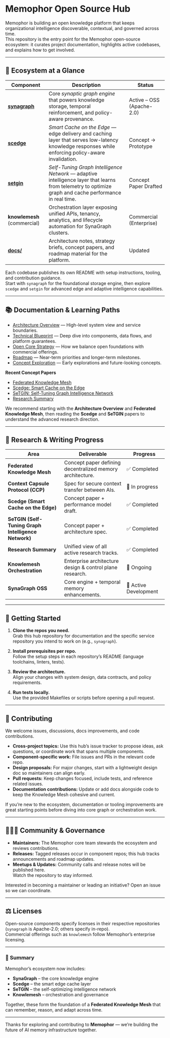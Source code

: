 # Memophor Open Source Hub

Memophor is building an open knowledge platform that keeps organizational intelligence discoverable, contextual, and governed across time.  
This repository is the entry point for the Memophor open-source ecosystem: it curates project documentation, highlights active codebases, and explains how to get involved.

---

## 🧠 Ecosystem at a Glance

| Component | Description | Status |
|------------|--------------|---------|
| [**synagraph**](https://github.com/memophor/synagraph) | Core *synaptic graph engine* that powers knowledge storage, temporal reinforcement, and policy-aware provenance. | Active – OSS (Apache-2.0) |
| [**scedge**](https://github.com/memophor/scedge) | *Smart Cache on the Edge* — edge delivery and caching layer that serves low-latency knowledge responses while enforcing policy-aware invalidation. | Concept → Prototype |
| [**setgin**](https://github.com/memophor/setgin) | *Self-Tuning Graph Intelligence Network* — adaptive intelligence layer that learns from telemetry to optimize graph and cache performance in real time. | Concept Paper Drafted |
| **knowlemesh** (commercial) | Orchestration layer exposing unified APIs, tenancy, analytics, and lifecycle automation for SynaGraph clusters. | Commercial (Enterprise) |
| [**docs/**](docs) | Architecture notes, strategy briefs, concept papers, and roadmap material for the platform. | Updated |

Each codebase publishes its own README with setup instructions, tooling, and contribution guidance.  
Start with `synagraph` for the foundational storage engine, then explore `scedge` and `setgin` for advanced edge and adaptive intelligence capabilities.

---

## 📚 Documentation & Learning Paths

- [Architecture Overview](docs/architecture.md) — High-level system view and service boundaries.  
- [Technical Blueprint](docs/memophor-technical-blueprint.md) — Deep dive into components, data flows, and platform guarantees.  
- [Open Core Strategy](docs/open-core-strategy.md) — How we balance open foundations with commercial offerings.  
- [Roadmap](docs/roadmap.md) — Near-term priorities and longer-term milestones.  
- [Concept Exploration](docs/IDEA_MEMOPHOR_STACK.md) — Early explorations and future-looking concepts.  

**Recent Concept Papers**
- [Federated Knowledge Mesh](docs/FEDERATED_MESH_CONCEPT.md)  
- [Scedge: Smart Cache on the Edge](docs/SCEDGE_CONCEPT_PAPER.md)  
- [SeTGIN: Self-Tuning Graph Intelligence Network](docs/SETGIN_CONCEPT_PAPER.md)  
- [Research Summary](docs/RESEARCH_SUMMARY.md)

We recommend starting with the **Architecture Overview** and **Federated Knowledge Mesh**, then reading the **Scedge** and **SeTGIN** papers to understand the advanced research direction.

---

## 🧩 Research & Writing Progress

| Area | Deliverable | Progress |
|-------|--------------|----------|
| **Federated Knowledge Mesh** | Concept paper defining decentralized memory architecture. | ✅ Completed |
| **Context Capsule Protocol (CCP)** | Spec for secure context transfer between AIs. | 🧱 In progress |
| **Scedge (Smart Cache on the Edge)** | Concept paper + performance model draft. | ✅ Completed |
| **SeTGIN (Self-Tuning Graph Intelligence Network)** | Concept paper + architecture spec. | ✅ Completed |
| **Research Summary** | Unified view of all active research tracks. | ✅ Completed |
| **Knowlemesh Orchestration** | Enterprise architecture design & control plane research. | 🧱 Ongoing |
| **SynaGraph OSS** | Core engine + temporal memory enhancements. | 🚧 Active Development |

---

## 🚀 Getting Started

1. **Clone the repos you need.**  
   Grab this hub repository for documentation and the specific service repository you intend to work on (e.g., `synagraph`).

2. **Install prerequisites per repo.**  
   Follow the setup steps in each repository’s README (language toolchains, linters, tests).

3. **Review the architecture.**  
   Align your changes with system design, data contracts, and policy requirements.

4. **Run tests locally.**  
   Use the provided Makefiles or scripts before opening a pull request.

---

## 🤝 Contributing

We welcome issues, discussions, docs improvements, and code contributions.

- **Cross-project topics:** Use this hub’s issue tracker to propose ideas, ask questions, or coordinate work that spans multiple components.  
- **Component-specific work:** File issues and PRs in the relevant code repo.  
- **Design proposals:** For major changes, start with a lightweight design doc so maintainers can align early.  
- **Pull requests:** Keep changes focused, include tests, and reference related issues.  
- **Documentation contributions:** Update or add docs alongside code to keep the Knowledge Mesh cohesive and current.

If you’re new to the ecosystem, documentation or tooling improvements are great starting points before diving into core graph or orchestration work.

---

## 🧑‍🤝‍🧑 Community & Governance

- **Maintainers:** The Memophor core team stewards the ecosystem and reviews contributions.  
- **Releases:** Tagged releases occur in component repos; this hub tracks announcements and roadmap updates.  
- **Meetups & Updates:** Community calls and release notes will be published here.  
  Watch the repository to stay informed.

Interested in becoming a maintainer or leading an initiative? Open an issue so we can coordinate.

---

## ⚖️ Licenses

Open-source components specify licenses in their respective repositories (`synagraph` is Apache-2.0; others specify in-repo).  
Commercial offerings such as `knowlemesh` follow Memophor’s enterprise licensing.

---

### 🧩 Summary

Memophor’s ecosystem now includes:
- **SynaGraph** – the core knowledge engine  
- **Scedge** – the smart edge cache layer  
- **SeTGIN** – the self-optimizing intelligence network  
- **Knowlemesh** – orchestration and governance  

Together, these form the foundation of a **Federated Knowledge Mesh** that can remember, reason, and adapt across time.

---

Thanks for exploring and contributing to **Memophor** — we’re building the future of AI memory infrastructure together.
